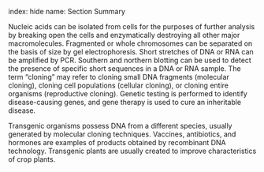 index: hide
name: Section Summary

Nucleic acids can be isolated from cells for the purposes of further analysis by breaking open the cells and enzymatically destroying all other major macromolecules. Fragmented or whole chromosomes can be separated on the basis of size by gel electrophoresis. Short stretches of DNA or RNA can be amplified by PCR. Southern and northern blotting can be used to detect the presence of specific short sequences in a DNA or RNA sample. The term “cloning” may refer to cloning small DNA fragments (molecular cloning), cloning cell populations (cellular cloning), or cloning entire organisms (reproductive cloning). Genetic testing is performed to identify disease-causing genes, and gene therapy is used to cure an inheritable disease.

Transgenic organisms possess DNA from a different species, usually generated by molecular cloning techniques. Vaccines, antibiotics, and hormones are examples of products obtained by recombinant DNA technology. Transgenic plants are usually created to improve characteristics of crop plants.
